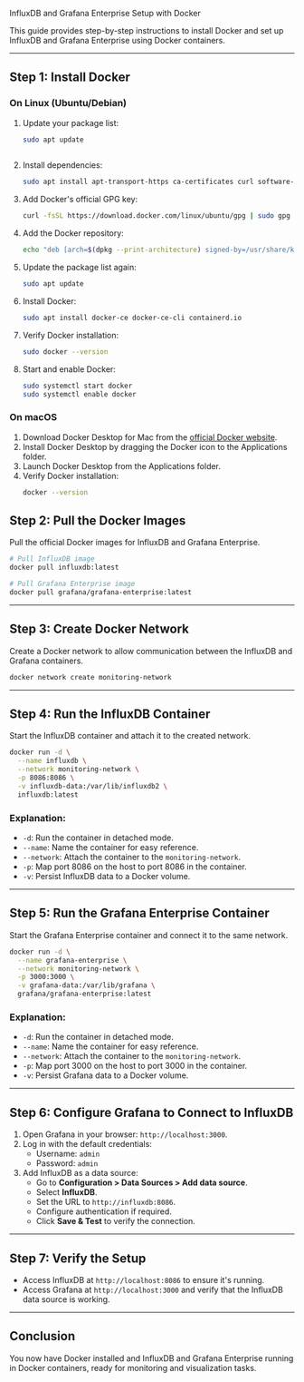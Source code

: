 
InfluxDB and Grafana Enterprise Setup with Docker

This guide provides step-by-step instructions to install Docker and set up InfluxDB and Grafana Enterprise using Docker containers.

---

## Step 1: Install Docker

### On Linux (Ubuntu/Debian)

1. Update your package list:
   ```bash
   sudo apt update
 

2. Install dependencies:
   ```bash
   sudo apt install apt-transport-https ca-certificates curl software-properties-common
   ```

3. Add Docker's official GPG key:
   ```bash
   curl -fsSL https://download.docker.com/linux/ubuntu/gpg | sudo gpg --dearmor -o /usr/share/keyrings/docker-archive-keyring.gpg
   ```

4. Add the Docker repository:
   ```bash
   echo "deb [arch=$(dpkg --print-architecture) signed-by=/usr/share/keyrings/docker-archive-keyring.gpg] https://download.docker.com/linux/ubuntu $(lsb_release -cs) stable" | sudo tee /etc/apt/sources.list.d/docker.list > /dev/null
   ```

5. Update the package list again:
   ```bash
   sudo apt update
   ```

6. Install Docker:
   ```bash
   sudo apt install docker-ce docker-ce-cli containerd.io
   ```

7. Verify Docker installation:
   ```bash
   sudo docker --version
   ```

8. Start and enable Docker:
   ```bash
   sudo systemctl start docker
   sudo systemctl enable docker
   ```

### On macOS

1. Download Docker Desktop for Mac from the [official Docker website](https://www.docker.com/products/docker-desktop).
2. Install Docker Desktop by dragging the Docker icon to the Applications folder.
3. Launch Docker Desktop from the Applications folder.
4. Verify Docker installation:
   ```bash
   docker --version
   ```

## Step 2: Pull the Docker Images

Pull the official Docker images for InfluxDB and Grafana Enterprise.

```bash
# Pull InfluxDB image
docker pull influxdb:latest

# Pull Grafana Enterprise image
docker pull grafana/grafana-enterprise:latest
```

---

## Step 3: Create Docker Network

Create a Docker network to allow communication between the InfluxDB and Grafana containers.

```bash
docker network create monitoring-network
```

---

## Step 4: Run the InfluxDB Container

Start the InfluxDB container and attach it to the created network.

```bash
docker run -d \
  --name influxdb \
  --network monitoring-network \
  -p 8086:8086 \
  -v influxdb-data:/var/lib/influxdb2 \
  influxdb:latest
```

### Explanation:
- `-d`: Run the container in detached mode.
- `--name`: Name the container for easy reference.
- `--network`: Attach the container to the `monitoring-network`.
- `-p`: Map port 8086 on the host to port 8086 in the container.
- `-v`: Persist InfluxDB data to a Docker volume.

---

## Step 5: Run the Grafana Enterprise Container

Start the Grafana Enterprise container and connect it to the same network.

```bash
docker run -d \
  --name grafana-enterprise \
  --network monitoring-network \
  -p 3000:3000 \
  -v grafana-data:/var/lib/grafana \
  grafana/grafana-enterprise:latest
```

### Explanation:
- `-d`: Run the container in detached mode.
- `--name`: Name the container for easy reference.
- `--network`: Attach the container to the `monitoring-network`.
- `-p`: Map port 3000 on the host to port 3000 in the container.
- `-v`: Persist Grafana data to a Docker volume.

---

## Step 6: Configure Grafana to Connect to InfluxDB

1. Open Grafana in your browser: `http://localhost:3000`.
2. Log in with the default credentials:
   - Username: `admin`
   - Password: `admin`
3. Add InfluxDB as a data source:
   - Go to **Configuration > Data Sources > Add data source**.
   - Select **InfluxDB**.
   - Set the URL to `http://influxdb:8086`.
   - Configure authentication if required.
   - Click **Save & Test** to verify the connection.

---

## Step 7: Verify the Setup

- Access InfluxDB at `http://localhost:8086` to ensure it's running.
- Access Grafana at `http://localhost:3000` and verify that the InfluxDB data source is working.

---

## Conclusion

You now have Docker installed and InfluxDB and Grafana Enterprise running in Docker containers, ready for monitoring and visualization tasks.
```

